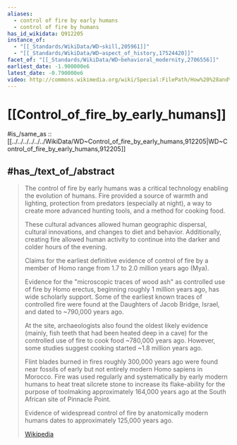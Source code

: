 ```yaml
---
aliases:
  - control of fire by early humans
  - control of fire by humans
has_id_wikidata: Q912205
instance_of:
  - "[[_Standards/WikiData/WD~skill,205961]]"
  - "[[_Standards/WikiData/WD~aspect_of_history,17524420]]"
facet_of: "[[_Standards/WikiData/WD~behavioral_modernity,2706556]]"
earliest_date: -1.900000e6
latest_date: -0.790000e6
video: http://commons.wikimedia.org/wiki/Special:FilePath/How%20%28and%20when%29%20did%20humans%20first%20make%20fire.webm
---
```


# [[Control_of_fire_by_early_humans]] 

#is_/same_as :: [[../../../../../../WikiData/WD~Control_of_fire_by_early_humans,912205|WD~Control_of_fire_by_early_humans,912205]] 

## #has_/text_of_/abstract 

> The control of fire by early humans was a critical technology enabling the evolution of humans. 
> Fire provided a source of warmth and lighting, protection from predators (especially at night), 
> a way to create more advanced hunting tools, and a method for cooking food. 
> 
> These cultural advances allowed human geographic dispersal, cultural innovations, 
> and changes to diet and behavior. 
> Additionally, creating fire allowed human activity 
> to continue into the darker and colder hours of the evening.
>
> Claims for the earliest definitive evidence of control of fire 
> by a member of Homo range from 1.7 to 2.0 million years ago (Mya). 
> 
> Evidence for the "microscopic traces of wood ash" as controlled use of fire by Homo erectus, 
> beginning roughly 1 million years ago, has wide scholarly support. 
> Some of the earliest known traces of controlled fire were found 
> at the Daughters of Jacob Bridge, Israel, and dated to ~790,000 years ago. 
> 
> At the site, archaeologists also found the oldest likely evidence 
> (mainly, fish teeth that had been heated deep in a cave) 
> for the controlled use of fire to cook food ~780,000 years ago. 
> However, some studies suggest cooking started ~1.8 million years ago.
>
> Flint blades burned in fires roughly 300,000 years ago 
> were found near fossils of early but not entirely modern Homo sapiens in Morocco. 
> Fire was used regularly and systematically by early modern humans 
> to heat treat silcrete stone to increase its flake-ability for the purpose of toolmaking 
> approximately 164,000 years ago at the South African site of Pinnacle Point. 
> 
> Evidence of widespread control of fire by anatomically modern humans 
> dates to approximately 125,000 years ago.
>
> [Wikipedia](https://en.wikipedia.org/wiki/Control%20of%20fire%20by%20early%20humans) 

